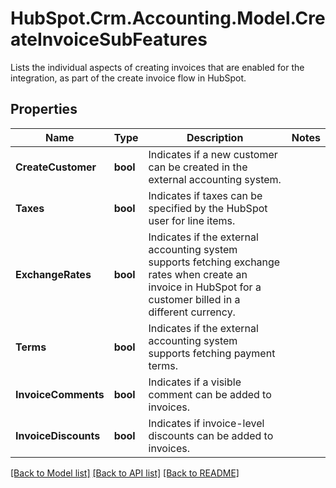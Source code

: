 # HubSpot.Crm.Accounting.Model.CreateInvoiceSubFeatures
Lists the individual aspects of creating invoices that are enabled for the integration, as part of the create invoice flow in HubSpot.

## Properties

Name | Type | Description | Notes
------------ | ------------- | ------------- | -------------
**CreateCustomer** | **bool** | Indicates if a new customer can be created in the external accounting system. | 
**Taxes** | **bool** | Indicates if taxes can be specified by the HubSpot user for line items. | 
**ExchangeRates** | **bool** | Indicates if the external accounting system supports fetching exchange rates when create an invoice in HubSpot for a customer billed in a different currency. | 
**Terms** | **bool** | Indicates if the external accounting system supports fetching payment terms. | 
**InvoiceComments** | **bool** | Indicates if a visible comment can be added to invoices. | 
**InvoiceDiscounts** | **bool** | Indicates if invoice-level discounts can be added to invoices. | 

[[Back to Model list]](../README.md#documentation-for-models) [[Back to API list]](../README.md#documentation-for-api-endpoints) [[Back to README]](../README.md)

